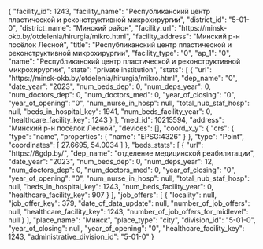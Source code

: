 {
    "facility_id": 1243,
    "facility_name": "Республиканский центр пластической и реконструктивной микрохирургии",
    "district_id": "5-01-0",
    "district_name": "Минский район",
    "facility_url": "https:\/\/minsk-okb.by\/otdelenia\/hirurgia\/mikro.html",
    "facility_address": "Минский р-н посёлок Лесной",
    "title": "Республиканский центр пластической и реконструктивной микрохирургии",
    "facility_type": "0",
    "ap_1": "0",
    "name": "Республиканский центр пластической и реконструктивной микрохирургии",
    "state": "private institution",
    "stats": [
        {
            "url": "https:\/\/minsk-okb.by\/otdelenia\/hirurgia\/mikro.html",
            "dep_name": "0",
            "date_year": "2023",
            "num_beds_dep": 0,
            "num_deps_year": 0,
            "num_doctors_dep": 0,
            "num_doctors_med": 0,
            "year_of_closing": "0",
            "year_of_opening": "0",
            "num_nurse_in_hosp": null,
            "total_nub_staf_hosp": null,
            "beds_in_hospital_key": 1941,
            "num_beds_facility_year": 0,
            "healthcare_facility_key": 1243
        }
    ],
    "med_id": 10215594,
    "address": "Минский р-н посёлок Лесной",
    "devices": [],
    "coord_x_y": {
        "crs": {
            "type": "name",
            "properties": {
                "name": "EPSG:4326"
            }
        },
        "type": "Point",
        "coordinates": [
            27.6695,
            54.0034
        ]
    },
    "beds_stats": [
        {
            "url": "https:\/\/8gdp.by\/",
            "dep_name": "отделение медицинской реабилитации",
            "date_year": "2023",
            "num_beds_dep": 0,
            "num_deps_year": 12,
            "num_doctors_dep": 0,
            "num_doctors_med": 0,
            "year_of_closing": "0",
            "year_of_opening": "0",
            "num_nurse_in_hosp": null,
            "total_nub_staf_hosp": null,
            "beds_in_hospital_key": 1243,
            "num_beds_facility_year": 0,
            "healthcare_facility_key": 907
        }
    ],
    "job_offers": [
        {
            "locality": null,
            "job_offer_key": 379,
            "date_of_data_update": null,
            "number_of_job_offers": null,
            "healthcare_facility_key": 1243,
            "number_of_job_offers_for_midlevel": null
        }
    ],
    "place_name": "Минск",
    "place_type": "city",
    "division_id": "5-01-0",
    "year_of_closing": null,
    "year_of_opening": "0",
    "healthcare_facility_key": 1243,
    "administrative_division_id": "5-01-0"
}
